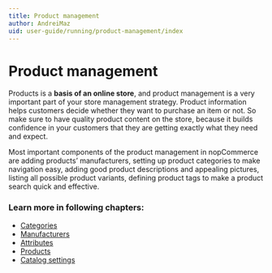 ```yaml
---
title: Product management
author: AndreiMaz
uid: user-guide/running/product-management/index
---
```

# Product management

Products is a **basis of an online store**, and product management is a very important part of your store management strategy. Product information helps customers decide whether they want to purchase an item or not. So make sure to have quality product content on the store, because it builds confidence in your customers that they are getting exactly what they need and expect.

Most important components of the product management in nopCommerce are adding products’ manufacturers, setting up product categories to make navigation easy, adding good product descriptions and appealing pictures, listing all possible product variants, defining product tags to make a product search quick and effective.

### Learn more in following chapters:
* [Categories](xref:user-guide/running/product-management/categories)
* [Manufacturers](xref:user-guide/running/product-management/manufacturers)
* [Attributes](xref:user-guide/running/product-management/attributes/index)
* [Products](xref:user-guide/running/product-management/products/index)
* [Catalog settings](xref:user-guide/running/product-management/catalog-settings)
